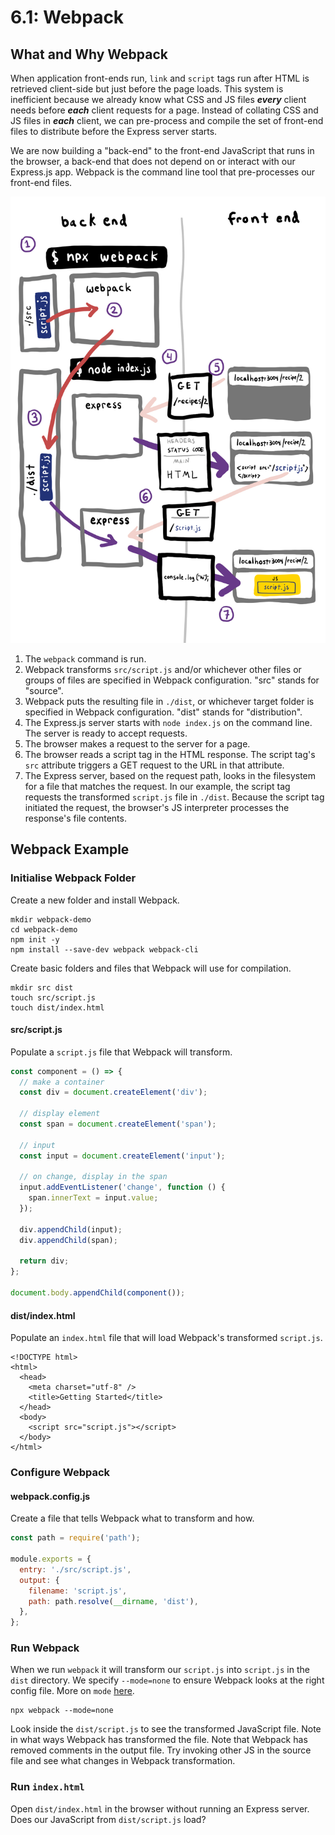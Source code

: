 # 6.1: Webpack

## What and Why Webpack

When application front-ends run, `link` and `script` tags run after HTML is retrieved client-side but just before the page loads. This system is inefficient because we already know what CSS and JS files _**every**_ client needs before _**each**_ client requests for a page. Instead of collating CSS and JS files in _**each**_ client, we can pre-process and compile the set of front-end files to distribute before the Express server starts.

We are now building a "back-end" to the front-end JavaScript that runs in the browser, a back-end that does not depend on or interact with our Express.js app. Webpack is the command line tool that pre-processes our front-end files.

![](../../.gitbook/assets/webpack-good.jpg)

1. The `webpack` command is run.
2. Webpack transforms `src/script.js` and/or whichever other files or groups of files are specified in Webpack configuration. "src" stands for "source".
3. Webpack puts the resulting file in `./dist`, or whichever target folder is specified in Webpack configuration. "dist" stands for "distribution".
4. The Express.js server starts with `node index.js` on the command line. The server is ready to accept requests.
5. The browser makes a request to the server for a page.
6. The browser reads a script tag in the HTML response. The script tag's `src` attribute triggers a GET request to the URL in that attribute.
7. The Express server, based on the request path, looks in the filesystem for a file that matches the request. In our example, the script tag requests the transformed `script.js` file in `./dist`. Because the script tag initiated the request, the browser's JS interpreter processes the response's file contents.

## Webpack Example

### Initialise Webpack Folder

Create a new folder and install Webpack.

```text
mkdir webpack-demo
cd webpack-demo
npm init -y
npm install --save-dev webpack webpack-cli
```

Create basic folders and files that Webpack will use for compilation.

```text
mkdir src dist
touch src/script.js
touch dist/index.html
```

#### src/script.js

Populate a `script.js` file that Webpack will transform.

```javascript
const component = () => {
  // make a container
  const div = document.createElement('div');

  // display element
  const span = document.createElement('span');

  // input
  const input = document.createElement('input');

  // on change, display in the span
  input.addEventListener('change', function () {
    span.innerText = input.value;
  });

  div.appendChild(input);
  div.appendChild(span);

  return div;
};

document.body.appendChild(component());
```

#### dist/index.html

Populate an `index.html` file that will load Webpack's transformed `script.js`.

```markup
<!DOCTYPE html>
<html>
  <head>
    <meta charset="utf-8" />
    <title>Getting Started</title>
  </head>
  <body>
    <script src="script.js"></script>
  </body>
</html>
```

### Configure Webpack

#### webpack.config.js

Create a file that tells Webpack what to transform and how.

```javascript
const path = require('path');

module.exports = {
  entry: './src/script.js',
  output: {
    filename: 'script.js',
    path: path.resolve(__dirname, 'dist'),
  },
};
```

### Run Webpack

When we run `webpack` it will transform our `script.js` into `script.js` in the `dist` directory. We specify `--mode=none` to ensure Webpack looks at the right config file. More on `mode` [here](https://webpack.js.org/api/cli/#default-configurations).

```text
npx webpack --mode=none
```

Look inside the `dist/script.js` to see the transformed JavaScript file. Note in what ways Webpack has transformed the file. Note that Webpack has removed comments in the output file. Try invoking other JS in the source file and see what changes in Webpack transformation.

### Run `index.html`

Open `dist/index.html` in the browser without running an Express server. Does our JavaScript from `dist/script.js` load?


